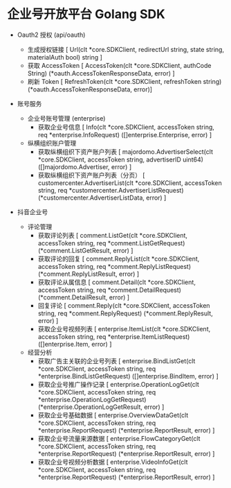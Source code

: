 # 企业号开放平台 Golang SDK

- Oauth2 授权 (api/oauth)
  - 生成授权链接 [ Url(clt *core.SDKClient, redirectUrl string, state string, materialAuth bool) string ]
  - 获取 AccessToken [ AccessToken(clt *core.SDKClient, authCode String) (*oauth.AccessTokenResponseData, error) ]
  - 刷新 Token [ RefreshToken(clt *core.SDKClient, refreshToken string) (*oauth.AccessTokenResponseData, error)]

- 账号服务
  - 企业号账号管理 (enterprise)
    - 获取企业号信息 [ Info(clt *core.SDKClient, accessToken string, req *enterprise.InfoRequest) ([]enterprise.Enterprise, error) ]
  - 纵横组织账户管理 
    - 获取纵横组织下资产账户列表 [ majordomo.AdvertiserSelect(clt *core.SDKClient, accessToken string, advertiserID uint64) ([]majordomo.Advertiser, error) ]
    - 获取纵横组织下资产账户列表（分页） [ customercenter.AdvertiserList(clt *core.SDKClient, accessToken string, req *customercenter.AdvertiserListRequest) (*customercenter.AdvertiserListData, error) ]

- 抖音企业号
  - 评论管理
    - 获取评论列表 [ comment.ListGet(clt *core.SDKClient, accessToken string, req *comment.ListGetRequest) (*comment.ListGetResult, error) ]
    - 获取评论的回复 [ comment.ReplyList(clt *core.SDKClient, accessToken string, req *comment.ReplyListRequest) (*comment.ReplyListResult, error) ]
    - 获取评论从属信息 [ comment.Detail(clt *core.SDKClient, accessToken string, req *comment.DetailRequest) (*comment.DetailResult, error) ]
    - 回复评论 [ comment.Reply(clt *core.SDKClient, accessToken string, req *comment.ReplyRequest) (*comment.ReplyResult, error) ]
    - 获取企业号视频列表 [ enterprise.ItemList(clt *core.SDKClient, accessToken string, req *enterprise.ItemListRequest) ([]enterprise.Item, error) ]
  - 经营分析
    - 获取广告主关联的企业号列表 [ enterprise.BindListGet(clt *core.SDKClient, accessToken string, req *enterprise.BindListGetRequest) ([]enterprise.BindItem, error) ]
    - 获取企业号推广操作记录 [ enterprise.OperationLogGet(clt *core.SDKClient, accessToken string, req *enterprise.OperationLogGetRequest) (*enterprise.OperationLogGetResult, error) ]
    - 获取企业号基础数据 [ enterprise.OverviewDataGet(clt *core.SDKClient, accessToken string, req *enterprise.ReportRequest) (*enterprise.ReportResult, error) ]
    - 获取企业号流量来源数据 [ enterprise.FlowCategoryGet(clt *core.SDKClient, accessToken string, req *enterprise.ReportRequest) (*enterprise.ReportResult, error) ]
    - 获取企业号视频分析数据 [ enterprise.VideoInfoGet(clt *core.SDKClient, accessToken string, req *enterprise.ReportRequest) (*enterprise.ReportResult, error) ]
